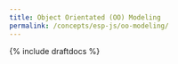 ```yaml
---
title: Object Orientated (OO) Modeling
permalink: /concepts/esp-js/oo-modeling/
---
```


{% include draftdocs %}